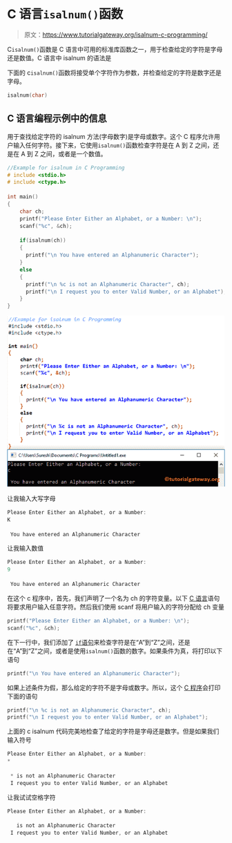 # C 语言`isalnum()`函数

> 原文：<https://www.tutorialgateway.org/isalnum-c-programming/>

C`isalnum()`函数是 C 语言中可用的标准库函数之一，用于检查给定的字符是字母还是数值。C 语言中 isalnum 的语法是

下面的 c`isalnum()`函数将接受单个字符作为参数，并检查给定的字符是数字还是字母。

```c
isalnum(char)
```

## C 语言编程示例中的信息

用于查找给定字符的 isalnum 方法(字母数字)是字母或数字。这个 C 程序允许用户输入任何字符。接下来，它使用`isalnum()`函数检查字符是在 A 到 Z 之间，还是在 A 到 Z 之间，或者是一个数值。

```c
//Example for isalnum in C Programming
# include <stdio.h>
# include <ctype.h>

int main()
{
    char ch;
    printf("Please Enter Either an Alphabet, or a Number: \n");
    scanf("%c", &ch);

    if(isalnum(ch))
    {
      printf("\n You have entered an Alphanumeric Character");         
    }
    else
    {
      printf("\n %c is not an Alphanumeric Character", ch);
      printf("\n I request you to enter Valid Number, or an Alphabet");	
    }
}
```

![isalnum in C Programming 1](img/20d5abf846d0cf1bf42747ca25f1dce3.png)

让我输入大写字母

```c
Please Enter Either an Alphabet, or a Number: 
K

 You have entered an Alphanumeric Character
```

让我输入数值

```c
Please Enter Either an Alphabet, or a Number: 
9

 You have entered an Alphanumeric Character
```

在这个 c 程序中，首先，我们声明了一个名为 ch 的字符变量。以下 [C 语言](https://www.tutorialgateway.org/c-programming/)语句将要求用户输入任意字符。然后我们使用 scanf 将用户输入的字符分配给 ch 变量

```c
printf("Please Enter Either an Alphabet, or a Number: \n");
scanf("%c", &ch);
```

在下一行中，我们添加了 [`if`语句](https://www.tutorialgateway.org/if-statement-in-c/)来检查字符是在“A”到“Z”之间，还是在“A”到“Z”之间，或者是使用`isalnum()`函数的数字。如果条件为真，将打印以下语句

```c
printf("\n You have entered an Alphanumeric Character");
```

如果上述条件为假，那么给定的字符不是字母或数字。所以，这个 [C 程序](https://www.tutorialgateway.org/c-programming-examples/)会打印下面的语句

```c
printf("\n %c is not an Alphanumeric Character", ch);
printf("\n I request you to enter Valid Number, or an Alphabet");
```

上面的 c isalnum 代码完美地检查了给定的字符是字母还是数字。但是如果我们输入符号

```c
Please Enter Either an Alphabet, or a Number: 
*

 * is not an Alphanumeric Character
 I request you to enter Valid Number, or an Alphabet
```

让我试试空格字符

```c
Please Enter Either an Alphabet, or a Number: 

   is not an Alphanumeric Character
 I request you to enter Valid Number, or an Alphabet
```
